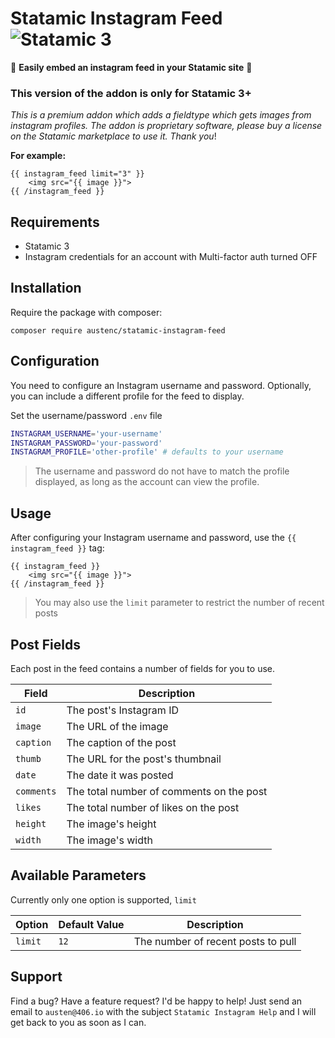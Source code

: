 # Statamic Instagram Feed ![Statamic 3](https://img.shields.io/badge/statamic-3-blue.svg?style=flat-square)

📸 **Easily embed an instagram feed in your Statamic site** 📸

### This version of the addon is only for Statamic 3+

_This is a premium addon which adds a fieldtype which gets images from instagram profiles.
The addon is proprietary software, please buy a license on the Statamic marketplace to use it. Thank you_!

**For example:**

```
{{ instagram_feed limit="3" }}
    <img src="{{ image }}">
{{ /instagram_feed }}
```

## Requirements

- Statamic 3
- Instagram credentials for an account with Multi-factor auth turned OFF

## Installation

Require the package with composer:

```
composer require austenc/statamic-instagram-feed
```

## Configuration

You need to configure an Instagram username and password. Optionally, you can
include a different profile for the feed to display.

Set the username/password `.env` file

```sh
INSTAGRAM_USERNAME='your-username'
INSTAGRAM_PASSWORD='your-password'
INSTAGRAM_PROFILE='other-profile' # defaults to your username
```

> The username and password do not have to match the profile displayed, as long as the account can view the profile.

## Usage

After configuring your Instagram username and password, use the `{{ instagram_feed }}` tag:

```
{{ instagram_feed }}
    <img src="{{ image }}">
{{ /instagram_feed }}
```

> You may also use the `limit` parameter to restrict the number of recent posts

## Post Fields

Each post in the feed contains a number of fields for you to use.

| Field      | Description                              |
| ---------- | ---------------------------------------- |
| `id`       | The post's Instagram ID                  |
| `image`    | The URL of the image                     |
| `caption`  | The caption of the post                  |
| `thumb`    | The URL for the post's thumbnail         |
| `date`     | The date it was posted                   |
| `comments` | The total number of comments on the post |
| `likes`    | The total number of likes on the post    |
| `height`   | The image's height                       |
| `width`    | The image's width                        |

## Available Parameters

Currently only one option is supported, `limit`

| Option  | Default Value | Description                        |
| ------- | ------------- | ---------------------------------- |
| `limit` | `12`          | The number of recent posts to pull |

## Support

Find a bug? Have a feature request? I'd be happy to help!
Just send an email to `austen@406.io` with the subject `Statamic Instagram Help` and I will get back to you as soon as I can.
